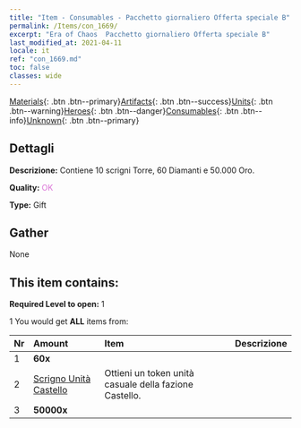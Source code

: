```yaml
---
title: "Item - Consumables - Pacchetto giornaliero Offerta speciale B"
permalink: /Items/con_1669/
excerpt: "Era of Chaos  Pacchetto giornaliero Offerta speciale B"
last_modified_at: 2021-04-11
locale: it
ref: "con_1669.md"
toc: false
classes: wide
---
```

 [Materials](/it/Items/){: .btn .btn--primary}[Artifacts](/it/Items/Artifacts/){: .btn .btn--success}[Units](/it/Items/Units/){: .btn .btn--warning}[Heroes](/it/Items/Heroes/){: .btn .btn--danger}[Consumables](/it/Items/Consumables/){: .btn .btn--info}[Unknown](/it/Items/Unknown/){: .btn .btn--primary}

## Dettagli
 **Descrizione:** Contiene 10 scrigni Torre, 60 Diamanti e 50.000 Oro.

 **Quality:** <span style="color: #DA70D6">OK</span>

 **Type:** Gift

## Gather

  None

## This item contains:

 **Required Level to open:** 1

 1 You would get **ALL** items  from:

  | Nr | Amount |     Item    | Descrizione |
  |:---|:-------|:------------|:-----------:|
  | 1 |  **60x** | <i class="fas fa-gem"/> |  | 
  | 2 | [Scrigno Unità Castello](/it/Items/con_1269/) | Ottieni un token unità casuale della fazione Castello. | 
  | 3 |  **50000x** | <i class="fas fa-coins"/> |  | 
